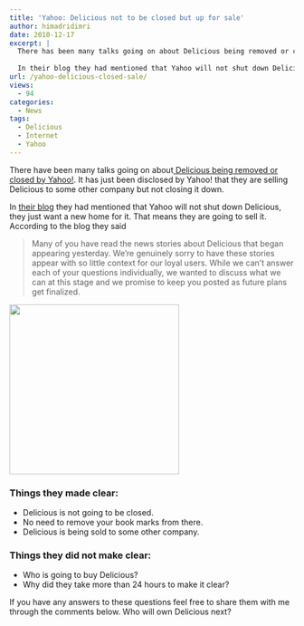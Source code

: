 ```yaml
---
title: 'Yahoo: Delicious not to be closed but up for sale'
author: himadridimri
date: 2010-12-17
excerpt: |
  There has been many talks going on about Delicious being removed or closed by Yahoo!. It has just been disclosed by Yahoo! that they are selling Delicious to some other company but not closing it down.
  
  In their blog they had mentioned that Yahoo will not shut down Delicious they just want a new home for it. That means they are going to sell it. According to the blog they said
url: /yahoo-delicious-closed-sale/
views:
  - 94
categories:
  - News
tags:
  - Delicious
  - Internet
  - Yahoo
---
```

There have been many talks going on about[ Delicious being removed or closed by Yahoo!][1]. It has just been disclosed by Yahoo! that they are selling Delicious to some other company but not closing it down.

In <a href="http://blog.delicious.com/blog/2010/12/whats-next-for-delicious.html" onclick="_gaq.push(['_trackEvent', 'outbound-article', 'http://blog.delicious.com/blog/2010/12/whats-next-for-delicious.html', 'their blog']);" >their blog</a> they had mentioned that Yahoo will not shut down Delicious, they just want a new home for it. That means they are going to sell it. According to the blog they said

> Many of you have read the news stories about Delicious that began appearing yesterday. We’re genuinely sorry to have these stories appear with so little context for our loyal users. While we can’t answer each of your questions individually, we wanted to discuss what we can at this stage and we promise to keep you posted as future plans get finalized.

<a rel="attachment wp-att-34687" href="http://devilsworkshop.org/yahoo-delicious-closed-sale/yahoo_delicious_end-2/"><img class="size-full wp-image-34687 alignnone" title="Yahoo_Delicious_End" src="http://cdn.devilsworkshop.org/files/2010/12/Yahoo_Delicious_End1.png" alt="" width="300" height="300" /></a>

### Things they made clear:

  * Delicious is not going to be closed.
  * No need to remove your book marks from there.
  * Delicious is being sold to some other company.

### Things they did not make clear:

  * Who is going to buy Delicious?
  * Why did they take more than 24 hours to make it clear?

If you have any answers to these questions feel free to share them with me through the comments below. Who will own Delicious next?

 [1]: http://devilsworkshop.org/yahoo-cooking-delicious-demise/

